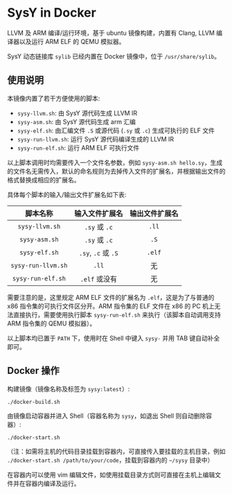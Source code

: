 # SysY in Docker

LLVM 及 ARM 编译/运行环境，基于 ubuntu 镜像构建，内置有 Clang, LLVM 编译器以及运行 ARM ELF 的 QEMU 模拟器。

SysY 动态链接库 `sylib` 已经内置在 Docker 镜像中，位于 `/usr/share/sylib`。

## 使用说明

本镜像内置了若干方便使用的脚本:

- `sysy-llvm.sh`: 由 SysY 源代码生成 LLVM IR
- `sysy-asm.sh`: 由 SysY 源代码生成 arm 汇编
- `sysy-elf.sh`: 由汇编文件 `.S` 或源代码 (`.sy` 或 `.c`) 生成可执行的 ELF 文件
- `sysy-run-llvm.sh`: 运行 SysY 源代码编译生成的 LLVM IR
- `sysy-run-elf.sh`: 运行 ARM ELF 可执行文件

以上脚本调用时均需要传入一个文件名参数，例如 `sysy-asm.sh hello.sy`，生成的文件名无需传入，默认的命名规则为去掉传入文件的扩展名，并根据输出文件的格式替换成相应的扩展名。

具体每个脚本的输入/输出文件扩展名如下表:

| 脚本名称 | 输入文件扩展名 | 输出文件扩展名 |
| :---: | :---: | :---: |
| `sysy-llvm.sh` | `.sy` 或 `.c` | `.ll` |
| `sysy-asm.sh` | `.sy` 或 `.c` | `.S` |
| `sysy-elf.sh` | `.sy`, `.c` 或 `.S` | `.elf` |
| `sysy-run-llvm.sh` | `.ll` | 无 |
| `sysy-run-elf.sh` | `.elf` 或没有 | 无 |

需要注意的是，这里规定 ARM ELF 文件的扩展名为 `.elf`，这是为了与普通的 x86 指令集的可执行文件区分开。ARM 指令集的 ELF 文件在 x86 的 PC 机上无法直接执行，需要使用执行脚本 `sysy-run-elf.sh` 来执行（该脚本自动调用支持 ARM 指令集的 QEMU 模拟器）。

以上脚本均已置于 `PATH` 下，使用时在 Shell 中键入 `sysy-` 并用 TAB 键自动补全即可。

## Docker 操作

构建镜像（镜像名称及标签为 `sysy:latest`）:

    ./docker-build.sh

由镜像启动容器并进入 Shell（容器名称为 `sysy`，如退出 Shell 则自动删除容器）:

    ./docker-start.sh

（注：如需将主机的代码目录挂载到容器内，可直接传入要挂载的主机目录，例如 `./docker-start.sh /path/to/your/code`，挂载到容器内的 `~/sysy` 目录中）

在容器内可以使用 vim 编辑文件，如使用挂载目录方式则可直接在主机上编辑文件并在容器内编译及运行。